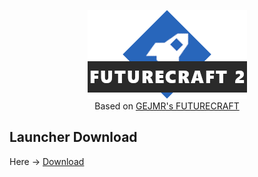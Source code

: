 <p align="center">
<img src="https://raw.githubusercontent.com/HopikDev/FC2/main/FC2Logo.png"/>
<br/>
Based on <a href="http://gejmr.eu/ke-stazeni">GEJMR's FUTURECRAFT</a>
</p>

## Launcher Download

Here -> [Download](https://github.com/HopikDev/FC2/releases/download/main/FC2DLInstaller.exe)
